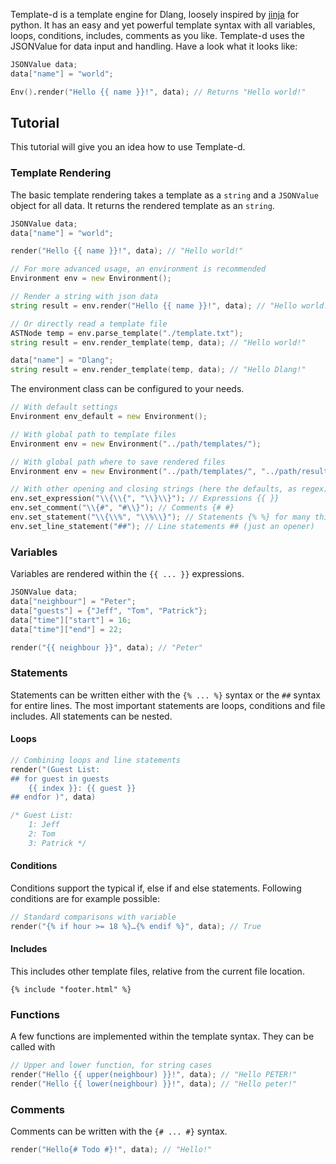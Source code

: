 
Template-d is a template engine for Dlang, loosely inspired by [jinja](http://jinja.pocoo.org) for python. It has an easy and yet powerful template syntax with all variables, loops, conditions, includes, comments  as you like. Template-d uses the JSONValue for data input and handling. Have a look what it looks like:

```D
JSONValue data;
data["name"] = "world";

Env().render("Hello {{ name }}!", data); // Returns "Hello world!"
```

## Tutorial

This tutorial will give you an idea how to use Template-d.

### Template Rendering

The basic template rendering takes a template as a `string` and a `JSONValue` object for all data. It returns the rendered template as an `string`.

```D
JSONValue data;
data["name"] = "world";

render("Hello {{ name }}!", data); // "Hello world!"

// For more advanced usage, an environment is recommended
Environment env = new Environment();

// Render a string with json data
string result = env.render("Hello {{ name }}!", data); // "Hello world!"

// Or directly read a template file
ASTNode temp = env.parse_template("./template.txt");
string result = env.render_template(temp, data); // "Hello world!"

data["name"] = "Dlang";
string result = env.render_template(temp, data); // "Hello Dlang!"

```

The environment class can be configured to your needs.
```D
// With default settings
Environment env_default = new Environment();

// With global path to template files
Environment env = new Environment("../path/templates/");

// With global path where to save rendered files
Environment env = new Environment("../path/templates/", "../path/results/");

// With other opening and closing strings (here the defaults, as regex)
env.set_expression("\\{\\{", "\\}\\}"); // Expressions {{ }}
env.set_comment("\\{#", "#\\}"); // Comments {# #}
env.set_statement("\\{\\%", "\\%\\}"); // Statements {% %} for many things, see below
env.set_line_statement("##"); // Line statements ## (just an opener)
```

### Variables

Variables are rendered within the `{{ ... }}` expressions.
```c++
JSONValue data;
data["neighbour"] = "Peter";
data["guests"] = {"Jeff", "Tom", "Patrick"};
data["time"]["start"] = 16;
data["time"]["end"] = 22;

render("{{ neighbour }}", data); // "Peter"
```

### Statements

Statements can be written either with the `{% ... %}` syntax or the `##` syntax for entire lines. The most important statements are loops, conditions and file includes. All statements can be nested.

#### Loops

```D
// Combining loops and line statements
render("(Guest List:
## for guest in guests
	{{ index }}: {{ guest }}
## endfor )", data)

/* Guest List:
	1: Jeff
	2: Tom
	3: Patrick */
```

#### Conditions

Conditions support the typical if, else if and else statements. Following conditions are for example possible:
```D
// Standard comparisons with variable
render("{% if hour >= 18 %}…{% endif %}", data); // True
```

#### Includes

This includes other template files, relative from the current file location.
```
{% include "footer.html" %}
```

### Functions

A few functions are implemented within the  template syntax. They can be called with
```D
// Upper and lower function, for string cases
render("Hello {{ upper(neighbour) }}!", data); // "Hello PETER!"
render("Hello {{ lower(neighbour) }}!", data); // "Hello peter!"
```

### Comments

Comments can be written with the `{# ... #}` syntax.
```c++
render("Hello{# Todo #}!", data); // "Hello!"
```

